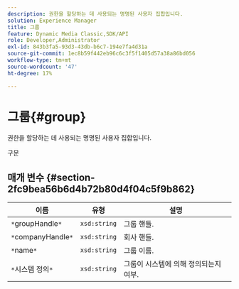 ```yaml
---
description: 권한을 할당하는 데 사용되는 명명된 사용자 집합입니다.
solution: Experience Manager
title: 그룹
feature: Dynamic Media Classic,SDK/API
role: Developer,Administrator
exl-id: 843b3fa5-93d3-43db-b6c7-194e7fa4d31a
source-git-commit: 1ec8b59f442eb96c6c3f5f1405d57a38a86bd056
workflow-type: tm+mt
source-wordcount: '47'
ht-degree: 17%

---
```


# 그룹{#group}

권한을 할당하는 데 사용되는 명명된 사용자 집합입니다.

구문

## 매개 변수 {#section-2fc9bea56b6d4b72b80d4f04c5f9b862}

| 이름 | 유형 | 설명 |
|---|---|---|
| `*`groupHandle`*` | `xsd:string` | 그룹 핸들. |
| `*`companyHandle`*` | `xsd:string` | 회사 핸들. |
| `*`name`*` | `xsd:string` | 그룹 이름. |
| `*`시스템 정의`*` | `xsd:string` | 그룹이 시스템에 의해 정의되는지 여부. |
